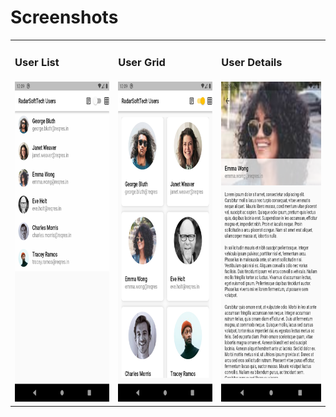 # Screenshots

<table>
  <tr>
    <td><h3>User List</h3></td>
    <td><h3>User Grid</h3></td>
    <td><h3>User Details</h3></td>
  </tr>
  <tr>
    <td><img src="https://github.com/DetainedDeveloper/Radar-Soft-Tech-Assignment/blob/master/images/user_list.png?raw=true" width=256 height=512></td>
    <td><img src="https://github.com/DetainedDeveloper/Radar-Soft-Tech-Assignment/blob/master/images/user_grid.png?raw=true" width=256 height=512></td>
    <td><img src="https://github.com/DetainedDeveloper/Radar-Soft-Tech-Assignment/blob/master/images/user_detail.png?raw=true" width=256 height=512></td>
  </tr>
</table>
